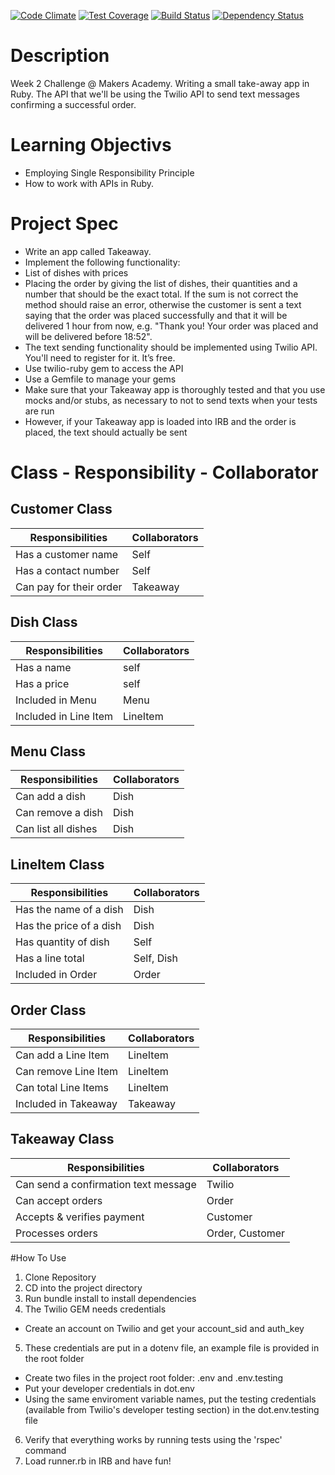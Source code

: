 [![Code Climate](https://codeclimate.com/github/zrasool88/Takeaway-App/badges/gpa.svg)](https://codeclimate.com/github/zrasool88/Takeaway-App) [![Test Coverage](https://codeclimate.com/github/zrasool88/Takeaway-App/badges/coverage.svg)](https://codeclimate.com/github/zrasool88/Takeaway-App) [![Build Status](https://travis-ci.org/zrasool88/Takeaway-App.svg)](https://travis-ci.org/zrasool88/Takeaway-App) [![Dependency Status](https://gemnasium.com/zrasool88/Takeaway-App.svg)](https://gemnasium.com/zrasool88/Takeaway-App)

# Description
	
Week 2 Challenge @ Makers Academy. Writing a small take-away app in Ruby. The API that we'll be using the Twilio API to send text messages confirming a successful order.

# Learning Objectivs

* Employing Single Responsibility Principle
* How to work with APIs in Ruby. 

# Project Spec

* Write an app called Takeaway.
* Implement the following functionality:
 * List of dishes with prices
 * Placing the order by giving the list of dishes, their quantities and a number that should be the exact total. If the sum is not correct the method should raise an error, otherwise the customer is sent a text saying that the order was placed successfully and that it will be delivered 1 hour from now, e.g. "Thank you! Your order was placed and will be delivered before 18:52".
 * The text sending functionality should be implemented using Twilio API. You'll need to register for it. It’s free.
* Use twilio-ruby gem to access the API
* Use a Gemfile to manage your gems
* Make sure that your Takeaway app is thoroughly tested and that you use mocks and/or stubs, as necessary to not to send texts when your tests are run
* However, if your Takeaway app is loaded into IRB and the order is placed, the text should actually be sent

# Class - Responsibility - Collaborator

## Customer Class
Responsibilities        | Collaborators
----------------        | -------------
Has a customer name     | Self
Has a contact number    | Self
Can pay for their order | Takeaway

## Dish Class
Responsibilities      | Collaborators
----------------      | -------------
Has a name            | self
Has a price           | self
Included in Menu      | Menu
Included in Line Item | LineItem

## Menu Class
Responsibilities      | Collaborators
----------------      | -------------
Can add a dish        | Dish
Can remove a dish     | Dish
Can list all dishes   | Dish

## LineItem Class
Responsibilities        | Collaborators
----------------        | -------------
Has the name of a dish  | Dish
Has the price of a dish | Dish
Has quantity of dish    | Self
Has a line total        | Self, Dish
Included in Order       | Order

## Order Class
Responsibilities      | Collaborators
----------------      | -------------
Can add a Line Item   | LineItem
Can remove Line Item  | LineItem
Can total Line Items  | LineItem
Included in Takeaway  | Takeaway

## Takeaway Class
Responsibilities                      | Collaborators
----------------                      | -------------
Can send a confirmation text message  | Twilio
Can accept orders                     | Order
Accepts & verifies payment            | Customer
Processes orders                      | Order, Customer

#How To Use
1. Clone Repository
2. CD into the project directory
3. Run bundle install to install dependencies
4. The Twilio GEM needs credentials
  - Create an account on Twilio and get your account_sid and auth_key
5. These credentials are put in a dotenv file, an example file is provided in the root folder
  - Create two files in the project root folder: .env and .env.testing
  - Put your developer credentials in dot.env
  - Using the same enviroment variable names, put the testing credentials (available from Twilio's developer testing section) in the dot.env.testing file
6. Verify that everything works by running tests using the 'rspec' command
7. Load runner.rb in IRB and have fun!
